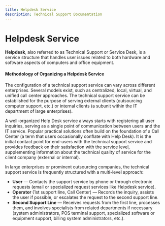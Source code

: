```yaml
---
title: Helpdesk Service
description: Technical Support Documentation
---
```


# Helpdesk Service

**Helpdesk**, also referred to as Technical Support or Service Desk, is a service structure that handles user issues related to both hardware and software aspects of computers and office equipment.

#### Methodology of Organizing a Helpdesk Service

The configuration of a technical support service can vary across different enterprises. Several models exist, such as centralized, local, virtual, and unified call center approaches. The technical support service can be established for the purpose of serving external clients (outsourcing computer support, etc.) or internal clients (a subunit within the IT department of large enterprises).

A well-organized Help Desk service always starts with registering all user inquiries, serving as a single point of communication between users and the IT service. Popular practical solutions often build on the foundation of a Call Center (a term that users occasionally conflate with Help Desk). It is the initial contact point for end-users with the technical support service and provides feedback on their satisfaction with the service level, supplementing information about the technical quality of service for the client company (external or internal).

In large enterprises or prominent outsourcing companies, the technical support service is frequently structured with a multi-level approach:

- **User** — Contacts the support service by phone or through electronic requests (email or specialized request services like Helpdesk service).
- **Operator** (1st support line, Call Center) — Records the inquiry, assists the user if possible, or escalates the request to the second support line.
- **Second Support Line** — Receives requests from the first line, processes them, and involves specialists from related departments if necessary (system administrators, POS terminal support, specialized software or equipment support, billing system administrators, etc.).
